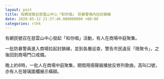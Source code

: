 ```yaml
---
layout: post
title: 有網民號召慈雲山中心「和你唱」　防暴警場內拉封鎖線
date: 2020-05-12 21:37:40.000000000 +08:00
categories: rthk
---
```


有網民號召在慈雲山中心發起「和你唱」活動，有人在商場中庭聚集。

一批防暴警員進入商場拉起封鎖線，並到各層巡查，警告市民違反「限聚令」，之後回到商場門口戒備。

晚上約8時，一批人在商場中庭聚集，期間用揚聲器播放反修列歌曲，高叫口號，亦有人在玻璃圍欄展示橫額。
